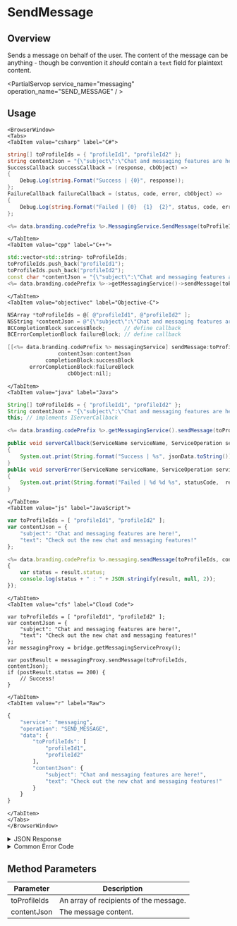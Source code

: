 # SendMessage
## Overview
Sends a message on behalf of the user. The content of the message can be anything - though be convention it *should* contain a `text` field for plaintext content.



<PartialServop service_name="messaging" operation_name="SEND_MESSAGE" / >

## Usage

```mdx-code-block
<BrowserWindow>
<Tabs>
<TabItem value="csharp" label="C#">
```

```csharp
string[] toProfileIds = { "profileId1", "profileId2" };
string contentJson = "{\"subject\":\"Chat and messaging features are here!\",\"text\":\"Check out the new chat and messaging features!\"}";
SuccessCallback successCallback = (response, cbObject) =>
{
    Debug.Log(string.Format("Success | {0}", response));
};
FailureCallback failureCallback = (status, code, error, cbObject) =>
{
    Debug.Log(string.Format("Failed | {0}  {1}  {2}", status, code, error));
};

<%= data.branding.codePrefix %>.MessagingService.SendMessage(toProfileIds, contentJson, successCallback, failureCallback);
```

```mdx-code-block
</TabItem>
<TabItem value="cpp" label="C++">
```

```cpp
std::vector<std::string> toProfileIds;
toProfileIds.push_back("profileId1");
toProfileIds.push_back("profileId2");
const char *contentJson = "{\"subject\":\"Chat and messaging features are here!\",\"text\":\"Check out the new chat and messaging features!\"}";
<%= data.branding.codePrefix %>->getMessagingService()->sendMessage(toProfileIds, contentJson, this);
```

```mdx-code-block
</TabItem>
<TabItem value="objectivec" label="Objective-C">
```

```objectivec
NSArray *toProfileIds = @[ @"profileId1", @"profileId2" ];
NSString *contentJson = @"{\"subject\":\"Chat and messaging features are here!\",\"text\":\"Check out the new chat and messaging features!\"}";
BCCompletionBlock successBlock;      // define callback
BCErrorCompletionBlock failureBlock; // define callback

[[<%= data.branding.codePrefix %> messagingService] sendMessage:toProfileIds
                contentJson:contentJson
            completionBlock:successBlock
       errorCompletionBlock:failureBlock
                   cbObject:nil];
```

```mdx-code-block
</TabItem>
<TabItem value="java" label="Java">
```

```java
String[] toProfileIds = { "profileId1", "profileId2" };
String contentJson = "{\"subject\":\"Chat and messaging features are here!\",\"text\":\"Check out the new chat and messaging features!\"}";
this; // implements IServerCallback

<%= data.branding.codePrefix %>.getMessagingService().sendMessage(toProfileIds, contentJson, this);

public void serverCallback(ServiceName serviceName, ServiceOperation serviceOperation, JSONObject jsonData)
{
    System.out.print(String.format("Success | %s", jsonData.toString()));
}
public void serverError(ServiceName serviceName, ServiceOperation serviceOperation, int statusCode, int reasonCode, String jsonError)
{
    System.out.print(String.format("Failed | %d %d %s", statusCode,  reasonCode, jsonError.toString()));
}
```

```mdx-code-block
</TabItem>
<TabItem value="js" label="JavaScript">
```

```javascript
var toProfileIds = [ "profileId1", "profileId2" ];
var contentJson = {
    "subject": "Chat and messaging features are here!",
    "text": "Check out the new chat and messaging features!"
};

<%= data.branding.codePrefix %>.messaging.sendMessage(toProfileIds, contentJson, result =>
{
	var status = result.status;
	console.log(status + " : " + JSON.stringify(result, null, 2));
});
```

```mdx-code-block
</TabItem>
<TabItem value="cfs" label="Cloud Code">
```

```cfscript
var toProfileIds = [ "profileId1", "profileId2" ];
var contentJson = {
    "subject": "Chat and messaging features are here!",
    "text": "Check out the new chat and messaging features!"
};
var messagingProxy = bridge.getMessagingServiceProxy();

var postResult = messagingProxy.sendMessage(toProfileIds, contentJson);
if (postResult.status == 200) {
    // Success!
}
```

```mdx-code-block
</TabItem>
<TabItem value="r" label="Raw">
```

```r
{
	"service": "messaging",
	"operation": "SEND_MESSAGE",
	"data": {
		"toProfileIds": [
			"profileId1",
			"profileId2"
		],
		"contentJson": {
			"subject": "Chat and messaging features are here!",
			"text": "Check out the new chat and messaging features!"
		}
	}
}
```

```mdx-code-block
</TabItem>
</Tabs>
</BrowserWindow>
```

<details>
<summary>JSON Response</summary>

```json
{
    "status": 200,
    "data": {
        "actual": 1,
        "requested": 1,
        "msgId": "e541737c-3bfe-4680-a5c1-13c3b196e73a"
    }
}
```
</details>

<details>
<summary>Common Error Code</summary>

### Status Codes
Code | Name | Description                         
----- | ----------------------- | ----------------------------------- 
40601 | FEATURE_NOT_ENABLED | Messaging feature is not enabled for app. 
40621 | MESSAGING_MAX_RECIPIENTS_EXCEEDED | Message recipients count cannot exceed 5 (defaults to 5)

</details>


## Method Parameters
Parameter | Description                          
--------- | ------------------------------------ 
toProfileIds | An array of recipients of the message. 
contentJson | The message content.  


